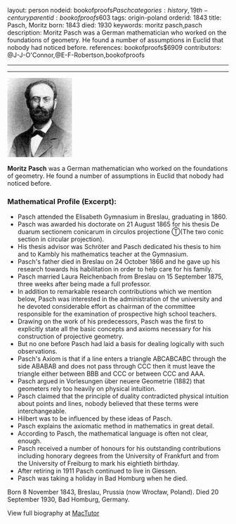 layout: person
nodeid: bookofproofs$Pasch
categories: history,19th-century
parentid: bookofproofs$603
tags: origin-poland
orderid: 1843
title: Pasch, Moritz
born: 1843
died: 1930
keywords: moritz pasch,pasch
description: Moritz Pasch was a German mathematician who worked on the foundations of geometry. He found a number of assumptions in Euclid that nobody had noticed before.
references: bookofproofs$6909
contributors: @J-J-O'Connor,@E-F-Robertson,bookofproofs

---



---

![Pasch.jpg](https://github.com/bookofproofs/bookofproofs.github.io/blob/main/_sources/_assets/images/portraits/Pasch.jpg?raw=true)

**Moritz Pasch** was a German mathematician who worked on the foundations of geometry. He found a number of assumptions in Euclid that nobody had noticed before.

### Mathematical Profile (Excerpt):
* Pasch attended the Elisabeth Gymnasium in Breslau, graduating in 1860.
* Pasch was awarded his doctorate on 21 August 1865 for his thesis De duarum sectionem conicarum in circulos projectione Ⓣ(The two conic section in circular projection).
* His thesis advisor was Schröter and Pasch dedicated his thesis to him and to Kambly his mathematics teacher at the Gymnasium.
* Pasch's father died in Breslau on 24 October 1866 and he gave up his research towards his habilitation in order to help care for his family.
* Pasch married Laura Reichenbach from Breslau on 15 September 1875, three weeks after being made a full professor.
* In addition to remarkable research contributions which we mention below, Pasch was interested in the administration of the university and he devoted considerable effort as chairman of the committee responsible for the examination of prospective high school teachers.
* Drawing on the work of his predecessors, Pasch was the first to explicitly state all the basic concepts and axioms necessary for his construction of projective geometry.
* But no one before Pasch had laid a basis for dealing logically with such observations.
* Pasch's Axiom is that if a line enters a triangle ABCABCABC through the side ABABAB and does not pass through CCC then it must leave the triangle either between BBB and CCC or between CCC and AAA.
* Pasch argued in Vorlesungen über neuere Geometrie (1882) that geometers rely too heavily on physical intuition.
* Pasch claimed that the principle of duality contradicted physical intuition about points and lines, nobody believed that these terms were interchangeable.
* Hilbert was to be influenced by these ideas of Pasch.
* Pasch explains the axiomatic method in mathematics in great detail.
* According to Pasch, the mathematical language is often not clear, enough.
* Pasch received a number of honours for his outstanding contributions including honorary degrees from the University of Frankfurt and from the University of Freiburg to mark his eightieth birthday.
* After retiring in 1911 Pasch continued to live in Giessen.
* Pasch was taking a holiday in Bad Homburg when he died.

Born 8 November 1843, Breslau, Prussia (now Wrocław, Poland). Died 20 September 1930, Bad Homburg, Germany.

View full biography at [MacTutor](https://mathshistory.st-andrews.ac.uk/Biographies/Pasch/)
